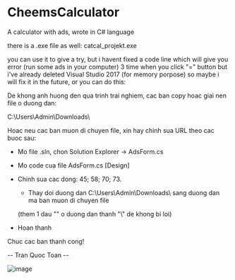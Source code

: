 # CheemsCalculator
A calculator with ads, wrote in C# language

there is a .exe file as well: catcal_projekt.exe

you can use it to give a try, but i havent fixed a code line which will give you error (run some ads in your computer) 3 time when you click "=" button but i've already deleted Visual Studio 2017 (for memory porpose) so maybe i will fix it in the future, or you can do this:

De khong anh huong den qua trinh trai nghiem, cac ban copy hoac giai nen file o duong dan:

C:\Users\Admin\Downloads\

Hoac neu cac ban muon di chuyen file, xin hay chinh sua URL theo cac buoc sau:

- Mo file .sln, chon Solution Explorer -> AdsForm.cs

- Mo code cua file AdsForm.cs [Design]
  
- Chinh sua cac dong: 45; 58; 70; 73.
  
	+ Thay doi duong dan C:\\Users\\Admin\\Downloads\\ sang duong dan ma ban muon di chuyen file

	(them 1 dau "\" o duong dan thanh "\\" de khong bi loi)

- Hoan thanh


Chuc cac ban thanh cong!

-- Tran Quoc Toan --

![image](https://github.com/trantoan62/CheemsCalculator/assets/106214673/a2cdafca-9698-469c-aec1-aec6d8708f02)
